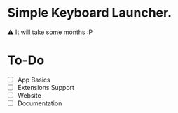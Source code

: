 # Simple Keyboard Launcher.

⚠ It will take some months :P

# To-Do
- [ ] App Basics
- [ ] Extensions Support
- [ ] Website
- [ ] Documentation
